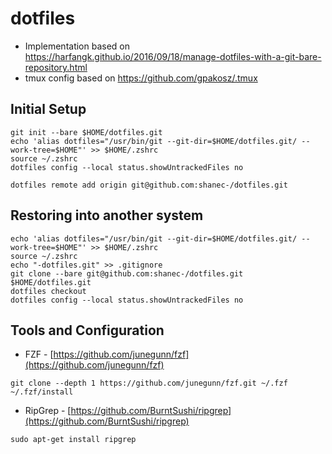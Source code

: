 # dotfiles

- Implementation based on https://harfangk.github.io/2016/09/18/manage-dotfiles-with-a-git-bare-repository.html
- tmux config based on https://github.com/gpakosz/.tmux

## Initial Setup

```shell
git init --bare $HOME/dotfiles.git
echo 'alias dotfiles="/usr/bin/git --git-dir=$HOME/dotfiles.git/ --work-tree=$HOME"' >> $HOME/.zshrc
source ~/.zshrc
dotfiles config --local status.showUntrackedFiles no

dotfiles remote add origin git@github.com:shanec-/dotfiles.git
```

## Restoring into another system

```shell
echo 'alias dotfiles="/usr/bin/git --git-dir=$HOME/dotfiles.git/ --work-tree=$HOME"' >> $HOME/.zshrc
source ~/.zshrc
echo "-dotfiles.git" >> .gitignore
git clone --bare git@github.com:shanec-/dotfiles.git $HOME/dotfiles.git
dotfiles checkout
dotfiles config --local status.showUntrackedFiles no
```

## Tools and Configuration

- FZF - [https://github.com/junegunn/fzf](https://github.com/junegunn/fzf) 
```
git clone --depth 1 https://github.com/junegunn/fzf.git ~/.fzf
~/.fzf/install
```
- RipGrep - [https://github.com/BurntSushi/ripgrep](https://github.com/BurntSushi/ripgrep) 
```
sudo apt-get install ripgrep
```
